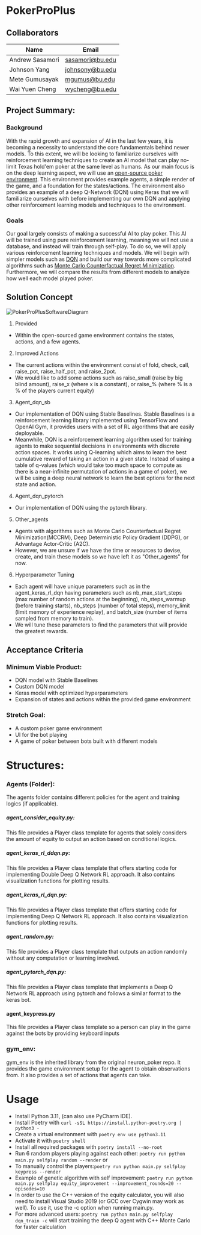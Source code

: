 # PokerProPlus

## Collaborators

|                Name           |Email|
|-------------------------------|-----------------------------|
|     Andrew Sasamori           |     sasamori@bu.edu         |
|     Johnson Yang              |     johnsony@bu.edu         |
|     Mete Gumusayak            |     mgumus@bu.edu           |
|    Wai Yuen Cheng             |     wycheng@bu.edu          |

## Project Summary:
### Background
With the rapid growth and expansion of AI in the last few years, it is becoming a necessity to understand the core fundamentals behind newer models. To this extent, we will be looking to familiarize ourselves with reinforcement learning techniques to create an AI model that can play no-limit Texas hold'em poker at the same level as humans. As our main focus is on the deep learning aspect, we will use an [open-source poker environment](https://github.com/dickreuter/neuron_poker). This environment provides example agents, a simple render of the game, and a foundation for the states/actions. The environment also provides an example of a deep Q-Network (DQN) using Keras that we will familiarize ourselves with before implementing our own DQN and applying other reinforcement learning models and techniques to the environment. 

### Goals
Our goal largely consists of making a successful AI to play poker. This AI will be trained using pure reinforcement learning, meaning we will not use a database, and instead will train through self-play. To do so, we will apply various reinforcement learning techniques and models. We will begin with simpler models such as [DQN](https://www.adaltas.com/en/2019/01/09/applying-deep-reinforcement-learning-poker/) and build our way towards more complicated algorithms such as [Monte Carlo Counterfactual Regret Minimization](https://www.adaltas.com/en/2019/01/09/applying-deep-reinforcement-learning-poker/). Furthermore, we will compare the results from different models to analyze how well each model played poker. 

## Solution Concept
![PokerProPlusSoftwareDiagram](https://github.com/ASasamori/PokerProPlus/assets/76934261/16368a44-0ec5-496b-8980-0a6d29d8338f)
1. Provided
- Within the open-sourced game environment contains the states, actions, and a few agents. 

2. Improved Actions
- The current actions within the environment consist of fold, check, call, raise_pot, raise_half_pot, and raise_2pot.
- We would like to add some actions such as raise_small (raise by big blind amount), raise_x (where x is a constant), or raise_% (where % is a % of the players current equity)

3. Agent_dqn_sb
- Our implementation of DQN using Stable Baselines. Stable Baselines is a reinforcement learning library implemented using TensorFlow and OpenAI Gym, it provides users with a set of RL algorithms that are easily deployable.
- Meanwhile, DQN is a reinforcement learning algorithm used for training agents to make sequential decisions in environments with discrete action spaces. It works using Q-learning which aims to learn the best cumulative reward of taking an action in a given state. Instead of using a table of q-values (which would take too much space to compute as there is a near-infinite permutation of actions in a game of poker), we will be using a deep neural network to learn the best options for the next state and action. 

4. Agent_dqn_pytorch
- Our implementation of DQN using the pytorch library.

5. Other_agents
- Agents with algorithms such as Monte Carlo Counterfactual Regret Minimization(MCCRM), Deep Deterministic Policy Gradient (DDPG), or Advantage Actor-Critic (A2C).
- However, we are unsure if we have the time or resources to devise, create, and train these models so we have left it as "Other_agents" for now.

6. Hyperparameter Tuning
- Each agent will have unique parameters such as in the agent_keras_rl_dqn having parameters such as nb_max_start_steps (max number of random actions at the beginning), nb_steps_warmup (before training starts), nb_steps (number of total steps), memory_limit (limit memory of experience replay), and batch_size (number of items sampled from memory to train).
- We will tune these parameters to find the parameters that will provide the greatest rewards. 


## Acceptance Criteria
### Minimum Viable Product:
 - DQN model with Stable Baselines
 - Custom DQN model
 - Keras model with optimized hyperparameters
 - Expansion of states and actions within the provided game environment
 
 ### Stretch Goal:
 - A custom poker game environment
 - UI for the bot playing
 - A game of poker between bots built with different models


# Structures:
### Agents (Folder):
The agents folder contains different policies for the agent and training logics (if applicable).
##### agent_consider_equity.py:
This file provides a Player class template for agents that solely considers the amount of equity to output an action based on conditional logics.  
##### agent_keras_rl_ddqn.py:
This file provides a Player class template that offers starting code for implementing Double Deep Q Network RL approach. It also contains visualization functions for plotting results. 
##### agent_keras_rl_dqn.py:
This file provides a Player class template that offers starting code for implementing Deep Q Network RL approach. It also contains visualization functions for plotting results. 
##### agent_random.py:
This file provides a Player class template that outputs an action randomly without any computation or learning involved. 
##### agent_pytorch_dqn.py:
This file provides a Player class template that implements a Deep Q Network RL approach using pytorch and follows a similar format to the keras bot. 
#### agent_keypress.py
This file provides a Player class template so a person can play in the game against the bots by providing keyboard inputs


### gym_env:
gym_env is the inherited library from the original neuron_poker repo. It provides the game environment setup for the agent to obtain observations from. It also provides a set of actions that agents can take. 


# Usage
- Install Python 3.11, (can also use PyCharm IDE).
- Install Poetry with ``curl -sSL https://install.python-poetry.org | python3 -``
- Create a virtual environment with ``poetry env use python3.11``
- Activate it with ``poetry shell``
- Install all required packages with ``poetry install --no-root``
- Run 6 random players playing against each other:
  ``poetry run python main.py selfplay random --render`` or
- To manually control the players:``poetry run python main.py selfplay keypress --render``
- Example of genetic algorithm with self improvement: ``poetry run python main.py selfplay equity_improvement --improvement_rounds=20 --episodes=10``
- In order to use the C++ version of the equity calculator, you will also need to install Visual Studio 2019 (or GCC over Cygwin may work as well). To use it, use the -c option when running main.py.
- For more advanced users: ``poetry run python main.py selfplay dqn_train -c`` will start training the deep Q agent with C++ Monte Carlo for faster calculation
